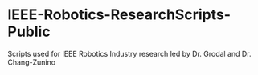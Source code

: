 # IEEE-Robotics-ResearchScripts-Public
Scripts used for IEEE Robotics Industry research led by Dr. Grodal and Dr. Chang-Zunino

